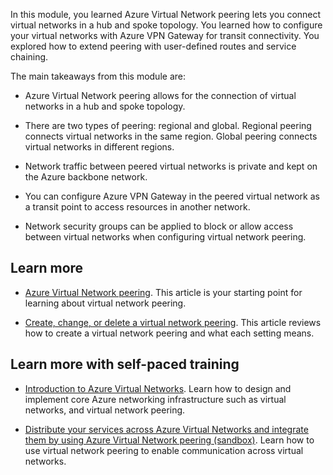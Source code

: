 In this module, you learned Azure Virtual Network peering lets you connect virtual networks in a hub and spoke topology. You learned how to configure your virtual networks with Azure VPN Gateway for transit connectivity. You explored how to extend peering with user-defined routes and service chaining.

The main takeaways from this module are:

- Azure Virtual Network peering allows for the connection of virtual networks in a hub and spoke topology.
    
- There are two types of peering: regional and global. Regional peering connects virtual networks in the same region. Global peering connects virtual networks in different regions.
    
- Network traffic between peered virtual networks is private and kept on the Azure backbone network.
    
- You can configure Azure VPN Gateway in the peered virtual network as a transit point to access resources in another network.
    
- Network security groups can be applied to block or allow access between virtual networks when configuring virtual network peering.
    

## Learn more

- [Azure Virtual Network peering](https://learn.microsoft.com/en-us/azure/virtual-network/virtual-network-peering-overview). This article is your starting point for learning about virtual network peering.
    
- [Create, change, or delete a virtual network peering](https://learn.microsoft.com/en-us/azure/virtual-network/virtual-network-manage-peering?tabs=peering-portal). This article reviews how to create a virtual network peering and what each setting means.
    

## Learn more with self-paced training

- [Introduction to Azure Virtual Networks](https://learn.microsoft.com/en-us/training/modules/introduction-to-azure-virtual-networks/). Learn how to design and implement core Azure networking infrastructure such as virtual networks, and virtual network peering.
    
- [Distribute your services across Azure Virtual Networks and integrate them by using Azure Virtual Network peering (sandbox)](https://learn.microsoft.com/en-us/training/modules/integrate-vnets-with-vnet-peering/). Learn how to use virtual network peering to enable communication across virtual networks.